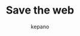 ---
layout: post
title: "Save the web"
link: "https://obsidian.md/blog/save-the-web"
author: "kepano"
published_date: "11/11/2024"
description: "Today, we’re introducing Obsidian Web Clipper a new extension that helps you highlight and capture the web in your favorite browser. Anything you save is stored as durable Markdown files that you can read offline, and preserve for the long term."
language: "en"
categories: 
   - Liens
tags: "obsidian app web"
og-tags: "obsidian app web"
permalink: /:categories/:year/:month/:day/:title/
---